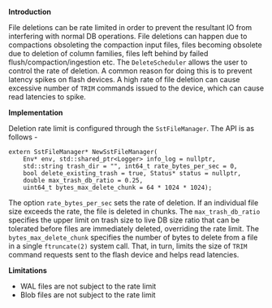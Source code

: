 **Introduction**

File deletions can be rate limited in order to prevent the resultant IO from interfering with normal DB operations. File deletions can happen due to compactions obsoleting the compaction input files, files becoming obsolete due to deletion of column families, files left behind by failed flush/compaction/ingestion etc. The ```DeleteScheduler``` allows the user to control the rate of deletion.
A common reason for doing this is to prevent latency spikes on flash devices. A high rate of file deletion can cause excessive number of ```TRIM``` commands issued to the device, which can cause read latencies to spike.

**Implementation**

Deletion rate limit is configured through the ```SstFileManager```. The API is as follows -
```
extern SstFileManager* NewSstFileManager(
    Env* env, std::shared_ptr<Logger> info_log = nullptr,
    std::string trash_dir = "", int64_t rate_bytes_per_sec = 0,
    bool delete_existing_trash = true, Status* status = nullptr,
    double max_trash_db_ratio = 0.25,
    uint64_t bytes_max_delete_chunk = 64 * 1024 * 1024);
```
The option ```rate_bytes_per_sec``` sets the rate of deletion. If an individual file size exceeds the rate, the file is deleted in chunks. The ```max_trash_db_ratio``` specifies the upper limit on trash size to live DB size ratio that can be tolerated before files are immediately deleted, overriding the rate limit. The ```bytes_max_delete_chunk``` specifies the number of bytes to delete from a file in a single ```ftruncate(2)``` system call. That, in turn, limits the size of ```TRIM``` command requests sent to the flash device and helps read latencies.

**Limitations**

* WAL files are not subject to the rate limit
* Blob files are not subject to the rate limit